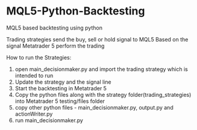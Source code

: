 # MQL5-Python-Backtesting
MQL5 based backtesting using python


Trading strategies send the buy, sell or hold signal to MQL5
Based on the signal Metatrader 5 perform the trading

How to run the Strategies:
1. open main_decisionmaker.py and import the trading strategy which is intended to run
2. Update the strategy and the signal line
3. Start the backtesting in Metatrader 5
4. Copy the python files along with the strategy folder(trading_strategies) into Metatrader 5 testing/files folder
5. copy other python files - main_decisionmaker.py, output.py and actionWriter.py
6. run main_decisionmaker.py
